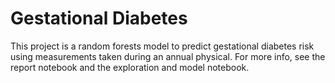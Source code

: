 # Gestational Diabetes

This project is a random forests model to predict gestational diabetes risk using measurements taken during an annual physical. For more info, see the report notebook and the exploration and model notebook.
